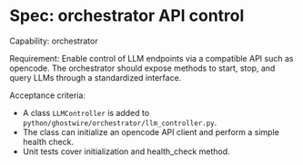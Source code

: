 # Spec: orchestrator API control

Capability: orchestrator

Requirement: Enable control of LLM endpoints via a compatible API such as opencode. The orchestrator should expose methods to start, stop, and query LLMs through a standardized interface.

Acceptance criteria:
- A class `LLMController` is added to `python/ghostwire/orchestrator/llm_controller.py`.
- The class can initialize an opencode API client and perform a simple health check.
- Unit tests cover initialization and health_check method.
